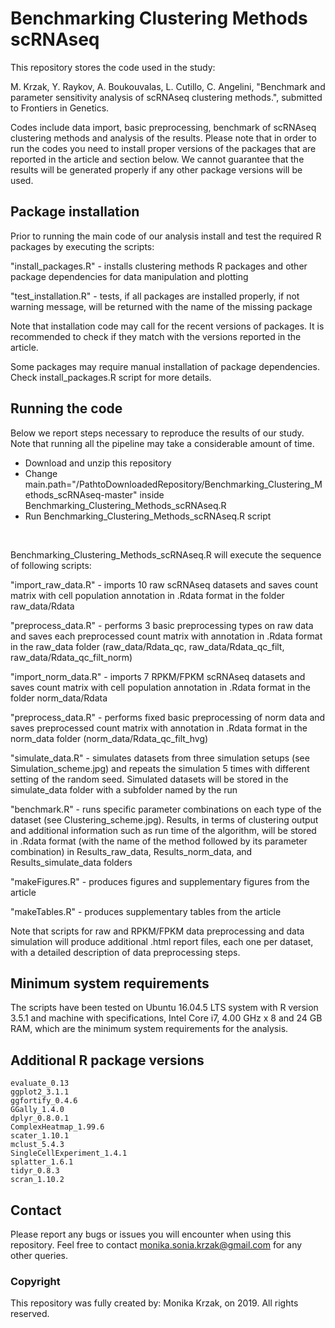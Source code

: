 # Benchmarking Clustering Methods scRNAseq

This repository stores the code used in the study:

M. Krzak, Y. Raykov, A. Boukouvalas, L. Cutillo, C. Angelini, "Benchmark and parameter sensitivity analysis of scRNAseq clustering methods.", submitted to Frontiers in Genetics.

Codes include data import, basic preprocessing, benchmark of scRNAseq clustering methods and analysis of the results. Please note that in order to run the codes you need to install proper versions of the packages that are reported in the article and section below. We cannot guarantee that the results will be generated properly if any other package versions will be used.  

## Package installation
Prior to running the main code of our analysis install and test the required R packages by executing the scripts:

"install_packages.R" - installs clustering methods R packages and other package dependencies for data manipulation and plotting

"test_installation.R" - tests, if all packages are installed properly, if not warning message, will be returned with the name of the missing package

Note that installation code may call for the recent versions of packages. It is recommended to check if they match with the versions reported in the article. 

Some packages may require manual installation of package dependencies. Check install_packages.R script for more details. 

## Running the code
Below we report steps necessary to reproduce the results of our study. Note that running all the pipeline may take a considerable amount of time.  

- Download and unzip this repository
- Change main.path="/PathtoDownloadedRepository/Benchmarking_Clustering_Methods_scRNAseq-master" inside Benchmarking_Clustering_Methods_scRNAseq.R
- Run Benchmarking_Clustering_Methods_scRNAseq.R script 

<br/>

Benchmarking_Clustering_Methods_scRNAseq.R will execute the sequence of following scripts:

"import_raw_data.R" - imports 10 raw scRNAseq datasets and saves count matrix with cell population annotation in .Rdata format in the folder raw_data/Rdata

"preprocess_data.R" - performs 3 basic preprocessing types on raw data and saves each preprocessed count matrix with annotation in .Rdata format in the raw_data folder (raw_data/Rdata_qc, raw_data/Rdata_qc_filt, raw_data/Rdata_qc_filt_norm)  

"import_norm_data.R" - imports 7 RPKM/FPKM scRNAseq datasets and saves count matrix with cell population annotation in .Rdata format in the folder norm_data/Rdata

"preprocess_data.R" - performs fixed basic preprocessing of norm data and saves preprocessed count matrix with annotation in .Rdata format in the norm_data folder (norm_data/Rdata_qc_filt_hvg)

"simulate_data.R" - simulates datasets from three simulation setups (see Simulation_scheme.jpg) and repeats the simulation 5 times with different setting of the random seed. Simulated datasets will be stored in the simulate_data folder with a subfolder named by the run

"benchmark.R" - runs specific parameter combinations on each type of the dataset (see Clustering_scheme.jpg). Results, in terms of clustering output and additional information such as run time of the algorithm, will be stored in .Rdata format (with the name of the method followed by its parameter combination) in Results_raw_data, Results_norm_data, and Results_simulate_data folders 

"makeFigures.R" - produces figures and supplementary figures from the article

"makeTables.R" - produces supplementary tables from the article

Note that scripts for raw and RPKM/FPKM data preprocessing and data simulation will produce additional .html report files, each one per dataset, with a detailed description of data preprocessing steps.

## Minimum system requirements
The scripts have been tested on Ubuntu 16.04.5 LTS system with R version 3.5.1 and machine with specifications, Intel Core i7, 4.00 GHz x 8 and 24 GB RAM, which are the minimum system requirements for the analysis. 

## Additional R package versions

```
evaluate_0.13
ggplot2_3.1.1
ggfortify_0.4.6
GGally_1.4.0
dplyr_0.8.0.1
ComplexHeatmap_1.99.6
scater_1.10.1
mclust_5.4.3
SingleCellExperiment_1.4.1
splatter_1.6.1
tidyr_0.8.3
scran_1.10.2
```

## Contact

Please report any bugs or issues you will encounter when using this repository. Feel free to contact monika.sonia.krzak@gmail.com for any other queries. 

### Copyright
This repository was fully created by: Monika Krzak, on 2019. All rights reserved.
